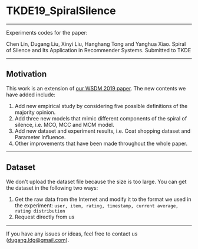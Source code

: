 # TKDE19_SpiralSilence
---
Experiments codes for the paper:

Chen Lin, Dugang Liu, Xinyi Liu, Hanghang Tong and Yanghua Xiao. Spiral of Silence and Its Application in Recommender Systems. Submitted to TKDE

<!--**Please cite our TKDE paper if you use our codes. Thanks!**-->

---
## Motivation
This work is an extension of [our WSDM 2019 paper](https://dgliu.github.io/paper/wsdm19_spiral_of_silence.pdf). The new contents we have added include:

1. Add new empirical study by considering five possible definitions of the majority opinion.
2. Add three new models that mimic different components of the spiral of silence, i.e. MCO, MCC and MCM model.
3. Add new dataset and experiment results, i.e. Coat shopping dataset and Parameter Influence.
4. Other improvements that have been made throughout the whole paper.

---
## Dataset
We don't upload the dataset file because the size is too large. You can get the dataset in the following two ways:

1. Get the raw data from the Internet and modify it to the format we used in the experiment: `user, item, rating, timestamp, current average, rating distribution`
2. Request directly from us

---
If you have any issues or ideas, feel free to contact us (<dugang.ldg@gmail.com>).